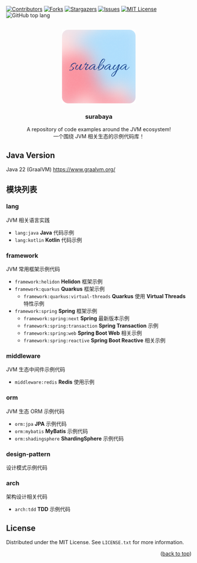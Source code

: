 <div id="top"></div>

<!-- PROJECT SHIELDS -->
<!--
*** I'm using markdown "reference style" links for readability.
*** Reference links are enclosed in brackets [ ] instead of parentheses ( ).
*** See the bottom of this document for the declaration of the reference variables
*** for contributors-url, forks-url, etc. This is an optional, concise syntax you may use.
*** https://www.markdownguide.org/basic-syntax/#reference-style-links
-->
[![Contributors][contributors-shield]][contributors-url]
[![Forks][forks-shield]][forks-url]
[![Stargazers][stars-shield]][stars-url]
[![Issues][issues-shield]][issues-url]
[![MIT License][license-shield]][license-url]
![GitHub top lang](https://img.shields.io/github/languages/top/igaozp/surabaya?style=for-the-badge)

<!-- PROJECT LOGO -->
<br />
<div align="center">
  <a href="https://github.com/igaozp/surabaya">
    <img src="images/logo.png" alt="Logo" width="200" height="200">
  </a>

  <h3 align="center">surabaya</h3>

  <p align="center">
    A repository of code examples around the JVM ecosystem!
    <br />
    一个围绕 JVM 相关生态的示例代码库！
    <br />
  </p>
</div>

## Java Version

Java 22 (GraalVM) https://www.graalvm.org/

## 模块列表

### lang

JVM 相关语言实践

- `lang:java` **Java** 代码示例
- `lang:kotlin` **Kotlin** 代码示例

### framework

JVM 常用框架示例代码

- `framework:helidon` **Helidon** 框架示例
- `framework:quarkus` **Quarkus** 框架示例
    - `framework:quarkus:virtual-threads` **Quarkus** 使用 **Virtual Threads** 特性示例
- `framework:spring` **Spring** 框架示例
    - `framework:spring:next` **Spring** 最新版本示例
    - `framework:spring:transaction` **Spring Transaction** 示例
    - `framework:spring:web` **Spring Boot Web** 相关示例
  - `framework:spring:reactive` **Spring Boot Reactive** 相关示例

### middleware

JVM 生态中间件示例代码

- `middleware:redis` **Redis** 使用示例

### orm

JVM 生态 ORM 示例代码

- `orm:jpa` **JPA** 示例代码
- `orm:mybatis` **MyBatis** 示例代码
- `orm:shadingsphere` **ShardingSphere** 示例代码

### design-pattern

设计模式示例代码

### arch

架构设计相关代码

- `arch:tdd` **TDD** 示例代码

<!-- LICENSE -->

## License

Distributed under the MIT License. See `LICENSE.txt` for more information.

<p style="text-align: right;">(<a href="#top">back to top</a>)</p>


<!-- MARKDOWN LINKS & IMAGES -->
<!-- https://www.markdownguide.org/basic-syntax/#reference-style-links -->
[contributors-shield]: https://img.shields.io/github/contributors/igaozp/surabaya.svg?style=for-the-badge
[contributors-url]: https://github.com/igaozp/surabaya/graphs/contributors
[forks-shield]: https://img.shields.io/github/forks/igaozp/surabaya.svg?style=for-the-badge
[forks-url]: https://github.com/igaozp/surabaya/network/members
[stars-shield]: https://img.shields.io/github/stars/igaozp/surabaya.svg?style=for-the-badge
[stars-url]: https://github.com/igaozp/surabaya/stargazers
[issues-shield]: https://img.shields.io/github/issues/igaozp/surabaya.svg?style=for-the-badge
[issues-url]: https://github.com/igaozp/surabaya/issues
[license-shield]: https://img.shields.io/github/license/igaozp/surabaya.svg?style=for-the-badge
[license-url]: https://github.com/igaozp/surabaya/blob/master/LICENSE.txt

[github-top-lang]: https://img.shields.io/github/languages/top/igaozp/surabaya?style=for-the-badge

